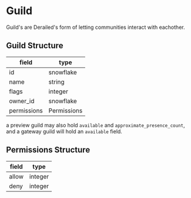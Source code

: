 # Guild

Guild's are Derailed's form of letting communities interact with eachother.

## Guild Structure

| field         | type          |
|---------------|---------------|
| id            | snowflake     |
| name          | string        |
| flags         | integer       |
| owner_id      | snowflake     |
| permissions   | Permissions   |

a preview guild may also hold `available` and `approximate_presence_count`, and a gateway guild will hold an `available` field.

## Permissions Structure

| field         | type          |
|---------------|---------------|
| allow         | integer       |
| deny          | integer       |

